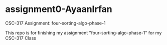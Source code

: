 # assignment0-AyaanIrfan
CSC-317 Assignment: four-sorting-algo-phase-1 

This repo is for finishing my assignment "four-sorting-algo-phase-1" for my CSC-317 Class
